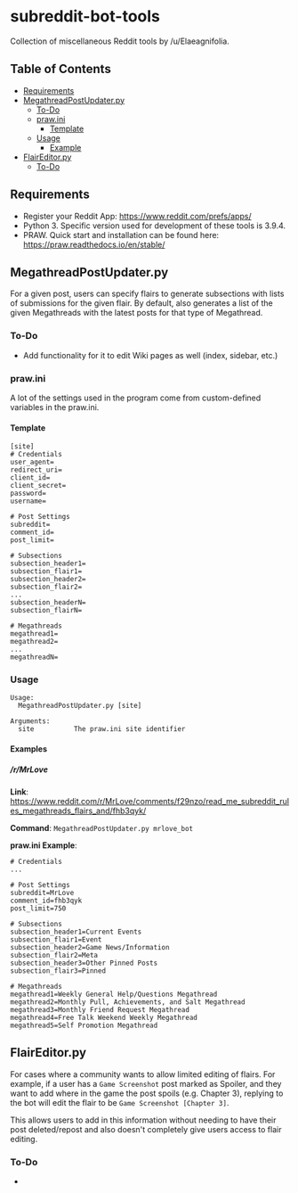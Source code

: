 # subreddit-bot-tools
Collection of miscellaneous Reddit tools by /u/Elaeagnifolia.

## Table of Contents
* [Requirements](#requirements)
* [MegathreadPostUpdater.py](#megathreadpostupdaterpy)
    * [To-Do](#to-do)
    * [praw.ini](#prawini)
        * [Template](#template)
    * [Usage](#usage)
        * [Example](#example)
* [FlairEditor.py](#flaireditorpy)
    * [To-Do](#to-do)

## Requirements

* Register your Reddit App: https://www.reddit.com/prefs/apps/
* Python 3. Specific version used for development of these tools is 3.9.4.
* PRAW. Quick start and installation can be found here: https://praw.readthedocs.io/en/stable/

## MegathreadPostUpdater.py
For a given post, users can specify flairs to generate subsections with lists of submissions for the given flair. By default, also generates a list of the given Megathreads with the latest posts for that type of Megathread.

### To-Do
* Add functionality for it to edit Wiki pages as well (index, sidebar, etc.)

### praw.ini
A lot of the settings used in the program come from custom-defined variables in the praw.ini.

#### Template
```
[site]
# Credentials
user_agent=
redirect_uri=
client_id=
client_secret=
password=
username=

# Post Settings
subreddit=
comment_id=
post_limit=

# Subsections
subsection_header1=
subsection_flair1=
subsection_header2=
subsection_flair2=
...
subsection_headerN=
subsection_flairN=

# Megathreads
megathread1=
megathread2=
...
megathreadN=
```

### Usage
```
Usage:
  MegathreadPostUpdater.py [site]

Arguments:
  site          The praw.ini site identifier
```

#### Examples

##### /r/MrLove

**Link**: https://www.reddit.com/r/MrLove/comments/f29nzo/read_me_subreddit_rules_megathreads_flairs_and/fhb3qyk/

**Command**: `MegathreadPostUpdater.py mrlove_bot`

**praw.ini Example**:
```
# Credentials
...

# Post Settings
subreddit=MrLove
comment_id=fhb3qyk
post_limit=750

# Subsections
subsection_header1=Current Events
subsection_flair1=Event
subsection_header2=Game News/Information
subsection_flair2=Meta
subsection_header3=Other Pinned Posts
subsection_flair3=Pinned

# Megathreads
megathread1=Weekly General Help/Questions Megathread
megathread2=Monthly Pull, Achievements, and Salt Megathread
megathread3=Monthly Friend Request Megathread
megathread4=Free Talk Weekend Weekly Megathread
megathread5=Self Promotion Megathread
```

## FlairEditor.py
For cases where a community wants to allow limited editing of flairs. For example, if a user has a `Game Screenshot` post marked as Spoiler, and they want to add where in the game the post spoils (e.g. Chapter 3), replying to the bot will edit the flair to be `Game Screenshot [Chapter 3]`.

This allows users to add in this information without needing to have their post deleted/repost and also doesn't completely give users access to flair editing.

### To-Do
* 